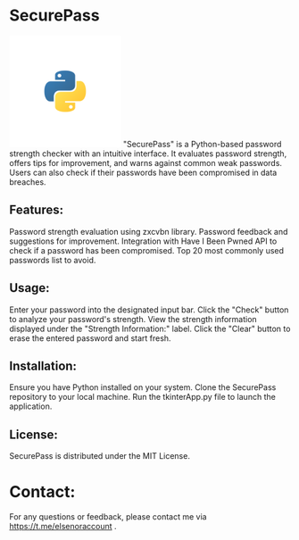 # SecurePass

 <img src="testlogo.svg" alt="Python Logo" width="200" height="200">
"SecurePass" is a Python-based password strength checker with an intuitive interface. It evaluates password strength, offers tips for improvement, and warns against common weak passwords. Users can also check if their passwords have been compromised in data breaches.

## **Features:**
Password strength evaluation using zxcvbn library.
Password feedback and suggestions for improvement.
Integration with Have I Been Pwned API to check if a password has been compromised.
Top 20 most commonly used passwords list to avoid.

## **Usage:**
Enter your password into the designated input bar.
Click the "Check" button to analyze your password's strength.
View the strength information displayed under the "Strength Information:" label.
Click the "Clear" button to erase the entered password and start fresh.

## **Installation:**
Ensure you have Python installed on your system.
Clone the SecurePass repository to your local machine.
Run the tkinterApp.py file to launch the application.

## **License:**
SecurePass is distributed under the MIT License.

# **Contact:**
For any questions or feedback, please contact me via https://t.me/elsenoraccount .
